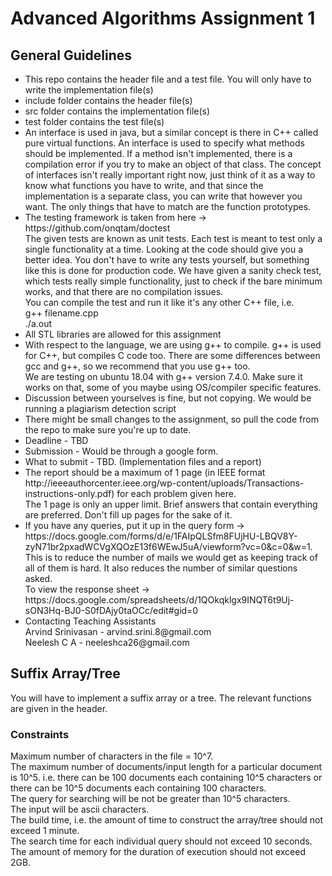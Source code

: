 <h1> Advanced Algorithms Assignment 1</h1>
<h2>General Guidelines</h2>
<ul>
    <li>This repo contains the header file and a test file. You will only have to write the implementation file(s)</li> 
    <li>include folder contains the header file(s)</li>
    <li>src folder contains the implementation file(s)</li>
    <li>test folder contains the test file(s)</li>
    <li>An interface is used in java, but a similar concept is there in C++ called pure virtual functions. An interface is used to specify what methods should be implemented. If a method isn't implemented, there is a compilation error if you try to make an object of that class. The concept of interfaces isn't really important right now, just think of it as a way to know what functions you have to write, and that since the implementation is a separate class, you can write that however you want. The only things that have to match are the function prototypes.</li> 
    <li>The testing framework is taken from here -> https://github.com/onqtam/doctest<br>
    The given tests are known as unit tests. Each test is meant to test only a single functionality at a time. Looking at the code should give you a better idea. You don't have to write any tests yourself, but something like this is done for production code. We have given a sanity check test, which tests really simple functionality, just to check if the bare minimum works, and that there are no compilation issues.<br> 
    You can compile the test and run it like it's any other C++ file, i.e. <br>g++ filename.cpp<br>./a.out
    </li>
    <li>All STL libraries are allowed for this assignment</li>  
    <li>With respect to the language, we are using g++ to compile. g++ is used for C++, but compiles C code too. There are some differences between gcc and g++, so we recommend that you use g++ too.<br>
    We are testing on ubuntu 18.04 with g++ version 7.4.0. Make sure it works on that, some of you maybe using OS/compiler specific features.</li>
    <li>Discussion between yourselves is fine, but not copying. We would be running a plagiarism detection script</li>
    <li>There might be small changes to the assignment, so pull the code from the repo to make sure you're up to date.</li>
    <li>Deadline - TBD</li>
    <li>Submission - Would be through a google form.</li>
    <li>What to submit - TBD. (Implementation files and a report)</li>
    <li>The report should be a maximum of 1 page (in IEEE format http://ieeeauthorcenter.ieee.org/wp-content/uploads/Transactions-instructions-only.pdf) for each problem given here.</br>
    The 1 page is only an upper limit. Brief answers that contain everything are preferred. Don't fill up pages for the sake of it.</li>
    <li>If you have any queries, put it up in the query form -> https://docs.google.com/forms/d/e/1FAIpQLSfm8FUjHU-LBQV8Y-zyN71br2pxadWCVgXQOzE13f6WEwJ5uA/viewform?vc=0&c=0&w=1. This is to reduce the number of mails we would get as keeping track of all of them is hard. It also reduces the number of similar questions asked.</br>
    To view the response sheet -> https://docs.google.com/spreadsheets/d/1QOkqklgx9INQT6t9Uj-sON3Hq-BJ0-S0fDAjy0taOCc/edit#gid=0</li> 
    <li>Contacting Teaching Assistants<br>
        Arvind Srinivasan - arvind.srini.8@gmail.com<br> 
        Neelesh C A - neeleshca26@gmail.com 
    </li>
</ul>
<h2>Suffix Array/Tree</h2>
    <p>You will have to implement a suffix array or a tree. The relevant functions are given in the header.</p>
    <h3>Constraints</h3>
    <p>Maximum number of characters in the file = 10^7.<br> 
    The maximum number of documents/input length for a particular document is 10^5.
    i.e. there can be 100 documents each containing 10^5 characters or
    there can be 10^5 documents each containing 100 characters.</br>
    The query for searching will be not be greater than 10^5 characters.</br>
    The input will be ascii characters.</br>
    The build time, i.e. the amount of time to construct the array/tree should not exceed 1 minute.</br>
    The search time for each individual query should not exceed 10 seconds.</br>
    The amount of memory for the duration of execution should not exceed 2GB.</br>

